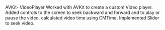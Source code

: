AVKit- VideoPlayer
Worked with AVKit to create a custom Video player.
Added controls to the screen to seek backward and forward and to play or pause the video.
calculated video time using CMTime.
Implemented Slider to seek video.
